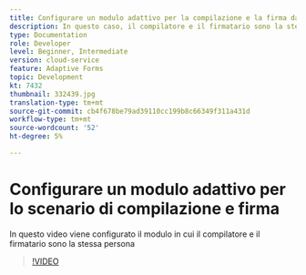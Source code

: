 ```yaml
---
title: Configurare un modulo adattivo per la compilazione e la firma da parte dell’utente
description: In questo caso, il compilatore e il firmatario sono la stessa persona.
type: Documentation
role: Developer
level: Beginner, Intermediate
version: cloud-service
feature: Adaptive Forms
topic: Development
kt: 7432
thumbnail: 332439.jpg
translation-type: tm+mt
source-git-commit: cb4f678be79ad39110cc199b8c66349f311a431d
workflow-type: tm+mt
source-wordcount: '52'
ht-degree: 5%

---
```


# Configurare un modulo adattivo per lo scenario di compilazione e firma


In questo video viene configurato il modulo in cui il compilatore e il firmatario sono la stessa persona

>[!VIDEO](https://video.tv.adobe.com/v/332439/?quality=9&learn=on)

